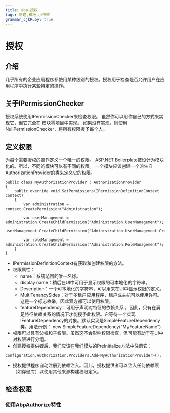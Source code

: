 ```yaml
---
title: abp-授权
tags: 新建,模板,小书匠
grammar_cjkRuby: true
---
```


# 授权
## 介绍
几乎所有的企业应用程序都使用某种级别的授权。授权用于检查是否允许用户在应用程序中执行某些特定的操作。
## 关于IPermissionChecker
授权系统使用IPermissionChecker来检查权限。
虽然你可以用你自己的方式来实现它，但它完全在 模块零项目中实现。
如果没有实现，则使用NullPermissionChecker，将所有权限授予每个人。
## 定义权限
为每个需要授权的操作定义一个唯一的权限。
ASP.NET Boilerplate被设计为模块化的。所以，不同的模块可以有不同的权限。
一个模块应该创建一个派生自AuthorizationProvider的类来定义它的权限。
```csharp?linenums
public class MyAuthorizationProvider : AuthorizationProvider
{
    public override void SetPermissions(IPermissionDefinitionContext context)
    {
        var administration = context.CreatePermission("Administration");

        var userManagement = administration.CreateChildPermission("Administration.UserManagement");
        userManagement.CreateChildPermission("Administration.UserManagement.CreateUser");

        var roleManagement = administration.CreateChildPermission("Administration.RoleManagement");
    }
}
```
* IPermissionDefinitionContext有获取和创建权限的方法。
* 权限属性：
	* name：系统范围的唯一名称。
	* display name：稍后在UI中可用于显示权限的可本地化的字符串。
	* Description：一个可本地化的字符串，可以用来在UI中显示权限的定义。
	* MultiTenancySides：对于多租户应用程序，租户或主机可以使用许可。这是一个标志枚举，因此双方都可以使用权限。
	* featureDependency：可用于声明对特征的依赖关系 。因此，只有在满足特征依赖关系的情况下才能授予此权限。它等待一个实现IFeatureDependency的对象。默认实现是SimpleFeatureDependency类。用法示例： new SimpleFeatureDependency("MyFeatureName")
* 权限可以具有父权和子权限。虽然这不会影响权限检查，但可能有助于在UI中对权限进行分组。
* 创建授权提供者后，我们应该在我们模块的PreInitialize方法中注册它：
```csharp?linenums
Configuration.Authorization.Providers.Add<MyAuthorizationProvider>();
```
* 授权提供程序自动注册到依赖注入。因此，授权提供者可以注入任何依赖项（如存储库）以使用其他来源构建权限定义。
## 检查权限
### 使用AbpAuthorize特性
